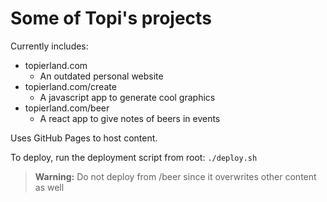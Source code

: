 # Some of Topi's projects
Currently includes:
- topierland.com
  - An outdated personal website
- topierland.com/create
  - A javascript app to generate cool graphics
- topierland.com/beer
  - A react app to give notes of beers in events

Uses GitHub Pages to host content.

To deploy, run the deployment script from root: `./deploy.sh `
> **Warning:**  Do not deploy from /beer since it overwrites other content as well
